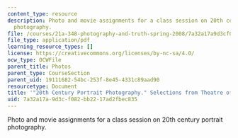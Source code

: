 ```yaml
---
content_type: resource
description: Photo and movie assignments for a class session on 20th century portrait
  photography.
file: /courses/21a-348-photography-and-truth-spring-2008/7a32a17a9d3cf082bb2217ad2fbec835_MIT21A_348S08_portraits20.pdf
file_type: application/pdf
learning_resource_types: []
license: https://creativecommons.org/licenses/by-nc-sa/4.0/
ocw_type: OCWFile
parent_title: Photos
parent_type: CourseSection
parent_uid: 19111682-54bc-253f-8e45-4331c89aad90
resourcetype: Document
title: '"20th Century Portrait Photography." Selections from Theatre of the Face.'
uid: 7a32a17a-9d3c-f082-bb22-17ad2fbec835
---
```

Photo and movie assignments for a class session on 20th century portrait photography.